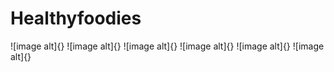 # Healthyfoodies
![image alt]{}
![image alt]{}
![image alt]{}
![image alt]{}
![image alt]{}
![image alt]{}

